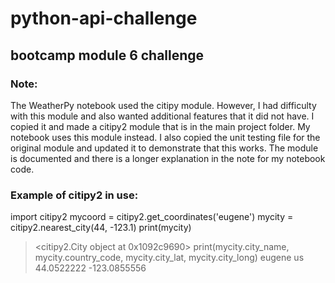 # python-api-challenge
## bootcamp module 6 challenge



### Note:
The WeatherPy notebook used the citipy module. However, I had difficulty with this module and also wanted additional features that it did not have.
I copied it and made a citipy2 module that is in the main project folder. My notebook uses this module instead.
I also copied the unit testing file for the original module and updated it to demonstrate that this works.
The module is documented and there is a longer explanation in the note for my notebook code.


### Example of citipy2 in use:

import citipy2
mycoord = citipy2.get_coordinates('eugene')
mycity = citipy2.nearest_city(44, -123.1)
print(mycity)
> <citipy2.City object at 0x1092c9690>
print(mycity.city_name, mycity.country_code, mycity.city_lat, mycity.city_long)
> eugene us 44.0522222 -123.0855556
